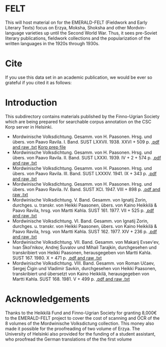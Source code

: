 # FELT 
This will host material on for the EMERALD-FELT (Fieldwork and Early Literary Texts) focus on Erzya, Moksha, Shoksha and other Mordvin-language varieties up until the Second World War. Thus, it sees pre-Soviet literary publications, fieldwork collections and the popularization of the written languages in the 1920s through 1930s.

# Cite

If you use this data set in an academic publication, we would be ever so grateful if you cited it as follows:



# Introduction
This subdirectory contains materials published by the Finno-Ugrian Society which are being prepared for searchable corpus annotation on the CSC Korp server in Helsinki.

* Mordwinische Volksdichtung. Gesamm. von H. Paasonen. Hrsg. und übers. von Paavo Ravila. I. Band. SUST LXXVII. 1938. XXVI + 509 p. [.pdf and raw .txt](http://urn.fi/URN:NBN:fi-fe2016090123416) [Korp prep file](https://rueter.github.io/emerald/fieldwork-and-early-literary-texts/erz_SUST_77.txt)
* Mordwinische Volksdichtung. Gesamm. von H. Paasonen. Hrsg. und übers. von Paavo Ravila. II. Band. SUST LXXXI. 1939. IV + 2 + 574 p. [.pdf and raw .txt](http://urn.fi/URN:NBN:fi-fe2016090123438)
* Mordwinische Volksdichtung. Gesamm. von H. Paasonen. Hrsg. und übers. von Paavo Ravila. III. Band. SUST LXXXIV. 1941. IX + 343 p. [.pdf and raw .txt](http://urn.fi/URN:NBN:fi-fe2016090123425)
* Mordwinische Volksdichtung. Gesamm. von H. Paasonen. Hrsg. und übers. von Paavo Ravila. IV. Band. SUST XCI. 1947. VIII + 898 p. [.pdf and raw .txt](http://urn.fi/URN:NBN:fi-fe2016090123439)
* Mordwinische Volksdichtung. V. Band. Gesamm. von Ignatij Zorin, durchges. u. transkr. von Heikki Paasonen, übers. von Kaino Heikkilä & Paavo Ravila, hrsg. von Martti Kahla. SUST 161. 1977. VII + 525 p. [.pdf and raw .txt](http://urn.fi/URN:NBN:fi-fe2016060613323)
* Mordwinische Volksdichtung. VI. Band. Gesamm. von Ignatij Zorin, durchges. u. transkr. von Heikki Paasonen, übers. von Kaino Heikkilä & Paavo Ravila, hrsg. von Martti Kahla. SUST 162. 1977. XIV + 236 p. [.pdf and raw .txt](http://urn.fi/URN:NBN:fi-fe2016090123436)
* Mordwinische Volksdichtung. VII. Band. Gesamm. von Makarij Evsevʹev, Ivan Školʹnikov, Andrej Šuvalov und Mihail Tarajkin, durchgesehen und transkribiert von Heikki Paasonen, herausgegeben von Martti Kahla. SUST 167. 1980. X + 471 p. [.pdf and raw .txt](http://urn.fi/URN:NBN:fi-fe2016090123437)
* Mordwinische Volksdichtung. VIII. Band. Gesamm. von Roman Učaev, Sergej Čigin und Vladimir Savkin, durchgesehen von Heikki Paasonen, transkribiert und übersetzt von Kaino Heikkilä, herausgegeben von Martti Kahla. SUST 168. 1981. V + 499 p. [.pdf and raw .txt](http://urn.fi/URN:NBN:fi-fe2016090123441)


# Acknowledgements
Thanks to the Heikkilä Fund and Finno-Ugrian Society for granting 8,000€ to the EMERALD-FELT project to cover the cost of scanning and OCR of the 8 volumes of the Mordwinische Volksdictung collection. This money also made it possible for the proofreading of two volume of Erzya. The University of Helsinki also provided for the funding of a student assistant, who proofread the German translations of the the first volume